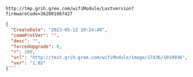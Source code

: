 `http://tmp.grih.gree.com/wifiModule/Lastversion?firmwareCode=362001067427`

```json
{
  "CreateDate": "2023-05-12 10:24:48",
  "commProtVer": "",
  "desc": "",
  "forcedUpgrade": 0,
  "r": 200,
  "url": "http://test.grih.gree.com/wifiModule/image/17436/1019936",
  "ver": "1.02"
}```